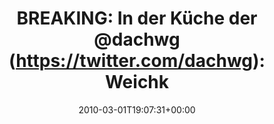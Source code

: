 ---
retweeted: false
source: <a href="http://www.apparentsoft.com/socialite" rel="nofollow">Socialite.app</a>
entities:
  hashtags:
  - text: wbmle
    indices:
    - '68'
    - '74'
  symbols: []
  user_mentions:
  - name: Die Z99
    screen_name: dachwg
    indices:
    - '27'
    - '34'
    id_str: '91882733'
    id: '91882733'
  urls: []
display_text_range:
- '0'
- '74'
favorite_count: '1'
id_str: '9837338410'
truncated: false
retweet_count: '0'
id: '9837338410'
created_at: Mon Mar 01 19:07:31 +0000 2010
favorited: false
full_text: 'BREAKING: In der Küche der [@dachwg](https://twitter.com/dachwg): Weichkäsebrotmontag
  in Leipzig! #wbmle'
lang: de
tags:
- wbmle
- pesos/twitter
date: '2010-03-01T19:07:31+00:00'
src: https://twitter.com/bascht/status/9837338410
original_url: https://twitter.com/bascht/status/9837338410
type: twitter_tweet
text: 'BREAKING: In der Küche der [@dachwg](https://twitter.com/dachwg): Weichkäsebrotmontag
  in Leipzig! #wbmle'
title: 'BREAKING: In der Küche der @dachwg (https://twitter.com/dachwg): Weichk'

---